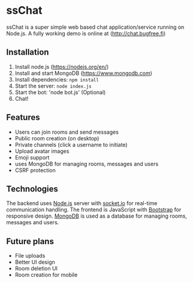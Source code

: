 # ssChat

ssChat is a super simple web based chat application/service running on Node.js. A fully working demo is online at (http://chat.bugfree.fi)

## Installation

1. Install node.js (https://nodejs.org/en/)
2. Install and start MongoDB (https://www.mongodb.com)
3. Install dependencies: `npm install`
4. Start the server: `node index.js`
5. Start the bot: 'node bot.js' (Optional)
6. Chat!

## Features

- Users can join rooms and send messages
- Public room creation (on desktop)
- Private channels (click a username to initiate)
- Upload avatar images
- Emoji support
- uses MongoDB for managing rooms, messages and users
- CSRF protection

## Technologies

The backend uses [Node.js](https://nodejs.org) server with [socket.io](http://socket.io) for real-time communication handling. The frontend is JavaScript with [Bootstrap](http://getbootstrap.com) for responsive design. [MongoDB](https://www.mongodb.com) is used as a database for managing rooms, messages and users.

## Future plans

- File uploads
- Better UI design
- Room deletion UI
- Room creation for mobile